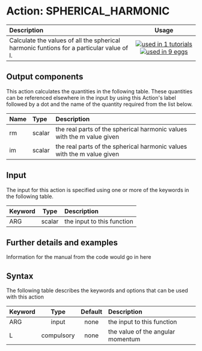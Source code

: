# Action: SPHERICAL_HARMONIC

| Description    | Usage |
|:--------|:--------:|
| Calculate the values of all the spherical harmonic funtions for a particular value of l. | [![used in 1 tutorials](https://img.shields.io/badge/tutorials-1-green.svg)](https://www.plumed-tutorials.org/browse.html?search=SPHERICAL_HARMONIC)[![used in 9 eggs](https://img.shields.io/badge/nest-9-green.svg)](https://www.plumed-nest.org/browse.html?search=SPHERICAL_HARMONIC) | 

## Output components

This action calculates the quantities in the following table.  These quantities can be referenced elsewhere in the input by using this Action's label followed by a dot and the name of the quantity required from the list below.

| Name | Type | Description |
|:-------|:-----|:-------|
| rm | scalar | the real parts of the spherical harmonic values with the m value given | 
| im | scalar | the real parts of the spherical harmonic values with the m value given | 


## Input

The input for this action is specified using one or more of the keywords in the following table.

| Keyword |  Type | Description |
|:--------|:------:|:-----------|
| ARG | scalar | the input to this function |


## Further details and examples 
Information for the manual from the code would go in here 
## Syntax 
The following table describes the keywords and options that can be used with this action 

| Keyword | Type | Default | Description |
|:-------|:----:|:-------:|:-----------|
| ARG | input | none | the input to this function |
| L | compulsory | none | the value of the angular momentum |

